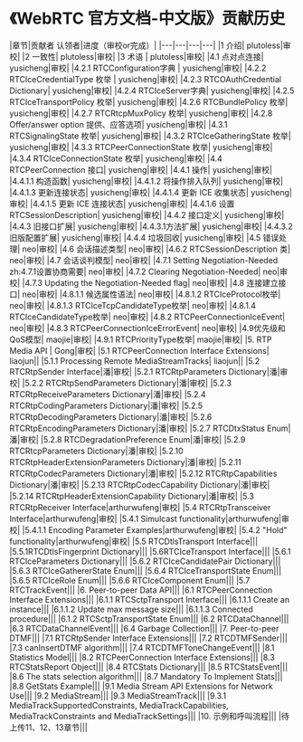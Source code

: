 # 《WebRTC 官方文档-中文版》贡献历史

|章节|贡献者 认领者|进度（审校or完成）|
|---|---|---|---|
|1 介绍| plutoless|审校|
|2 一致性| plutoless|审校|
|3 术语 | plutoless|审校|
|4.1 点对点连接| yusicheng|审校|
|4.2.1 RTCConfiguration字典 | yusicheng|审校|
|4.2.2 RTCIceCredentialType 枚举 | yusicheng|审校|
|4.2.3 RTCOAuthCredential Dictionary| yusicheng|审校|
|4.2.4 RTCIceServer字典| yusicheng|审校|
|4.2.5 RTCIceTransportPolicy 枚举| yusicheng|审校|
|4.2.6 RTCBundlePolicy 枚举| yusicheng|审校|
|4.2.7 RTCRtcpMuxPolicy 枚举| yusicheng|审校|
|4.2.8 Offer/answer option 提供、应答选项| yusicheng|审校|
|4.3.1 RTCSignalingState 枚举| yusicheng|审校|
|4.3.2 RTCIceGatheringState 枚举| yusicheng|审校|
|4.3.3 RTCPeerConnectionState 枚举| yusicheng|审校|
|4.3.4 RTCIceConnectionState 枚举| yusicheng|审校|
|4.4 RTCPeerConnection 接口| yusicheng|审校|
|4.4.1 操作| yusicheng|审校|
|4.4.1.1 构造函数| yusicheng|审校|
|4.4.1.2 将操作排入队列| yusicheng|审校|
|4.4.1.3 更新连接状态| yusicheng|审校|
|4.4.1.4 更新 ICE 收集状态| yusicheng|审校|
|4.4.1.5 更新 ICE 连接状态| yusicheng|审校|
|4.4.1.6 设置 RTCSessionDescription| yusicheng|审校|
|4.4.2 接口定义| yusicheng|审校|
|4.4.3 旧接口扩展| yusicheng|审校|
|4.4.3.1方法扩展| yusicheng|审校|
|4.4.3.2 旧版配置扩展| yusicheng|审校|
|4.4.4 垃圾回收| yusicheng|审校|
|4.5 错误处理| neo|审校|
|4.6 会话描述类型| neo|审校|
|4.6.2 RTCSessionDescription 类| neo|审校|
|4.7 会话谈判模型| neo|审校|
|4.7.1 Setting Negotiation-Needed zh:4.7.1设置协商需要| neo|审校|
|4.7.2 Clearing Negotiation-Needed| neo|审校|
|4.7.3 Updating the Negotiation-Needed flag| neo|审校|
|4.8 连接建立接口| neo|审校|
|4.8.1.1 候选属性语法| neo|审校|
|4.8.1.2 RTCIceProtocol枚举| neo|审校|
|4.8.1.3 RTCIceTcpCandidateType枚举| neo|审校|
|4.8.1.4 RTCIceCandidateType枚举| neo|审校|
|4.8.2 RTCPeerConnectionIceEvent| neo|审校|
|4.8.3 RTCPeerConnectionIceErrorEvent| neo|审校|
|4.9优先级和QoS模型| maojie|审校|
|4.9.1 RTCPriorityType枚举| maojie|审校|
|5. RTP Media API | Gong|审校|
|5.1 RTCPeerConnection Interface Extensions| liaojun||
|5.1.1 Processing Remote MediaStreamTracks| liaojun||
|5.2 RTCRtpSender Interface|潘|审校|
|5.2.1 RTCRtpParameters Dictionary|潘|审校|
|5.2.2 RTCRtpSendParameters Dictionary|潘|审校|
|5.2.3 RTCRtpReceiveParameters Dictionary|潘|审校|
|5.2.4 RTCRtpCodingParameters Dictionary|潘|审校|
|5.2.5 RTCRtpDecodingParameters Dictionary|潘|审校|
|5.2.6 RTCRtpEncodingParameters Dictionary|潘|审校|
|5.2.7 RTCDtxStatus Enum|潘|审校|
|5.2.8 RTCDegradationPreference Enum|潘|审校|
|5.2.9 RTCRtcpParameters Dictionary|潘|审校|
|5.2.10 RTCRtpHeaderExtensionParameters Dictionary|潘|审校|
|5.2.11 RTCRtpCodecParameters Dictionary|潘|审校|
|5.2.12 RTCRtpCapabilities Dictionary|潘|审校|
|5.2.13 RTCRtpCodecCapability Dictionary|潘|审校|
|5.2.14 RTCRtpHeaderExtensionCapability Dictionary|潘|审校|
|5.3 RTCRtpReceiver Interface|arthurwufeng|审校|
|5.4 RTCRtpTransceiver Interface|arthurwufeng|审校|
|5.4.1 Simulcast functionality|arthurwufeng|审校|
|5.4.1.1 Encoding Parameter Examples|arthurwufeng|审校|
|5.4.2 "Hold" functionality|arthurwufeng|审校|
|5.5 RTCDtlsTransport Interface|||
|5.5.1RTCDtlsFingerprint Dictionary|||
|5.6RTCIceTransport Interface|||
|5.6.1 RTCIceParameters Dictionary|||
|5.6.2 RTCIceCandidatePair Dictionary|||
|5.6.3 RTCIceGathererState Enum|||
|5.6.4 RTCIceTransportState Enum|||
|5.6.5 RTCIceRole Enum|||
|5.6.6 RTCIceComponent Enum|||
|5.7 RTCTrackEvent|||
|6. Peer-to-peer Data API|||
|6.1 RTCPeerConnection Interface Extensions|||
|6.1.1 RTCSctpTransport Interface|||
|6.1.1.1 Create an instance|||
|6.1.1.2 Update max message size|||
|6.1.1.3 Connected procedure|||
|6.1.2 RTCSctpTransportState Enum|||
|6.2 RTCDataChannel|||
|6.3 RTCDataChannelEvent|||
|6.4 Garbage Collection|||
|7. Peer-to-peer DTMF|||
|7.1 RTCRtpSender Interface Extensions|||
|7.2 RTCDTMFSender|||
|7.3 canInsertDTMF algorithm|||
|7.4 RTCDTMFToneChangeEvent|||
|8.1 Statistics Model|||
|8.2 RTCPeerConnection Interface Extensions|||
|8.3 RTCStatsReport Object|||
|8.4 RTCStats Dictionary|||
|8.5 RTCStatsEvent|||
|8.6 The stats selection algorithm|||
|8.7 Mandatory To Implement Stats|||
|8.8 GetStats Example|||
|9.1 Media Stream API Extensions for Network Use|||
|9.2 MediaStream|||
|9.3 MediaStreamTrack|||
|9.3.1 MediaTrackSupportedConstraints, MediaTrackCapabilities, MediaTrackConstraints and MediaTrackSettings|||
|10. 示例和呼叫流程|||
|待上传11、12、13章节|||

